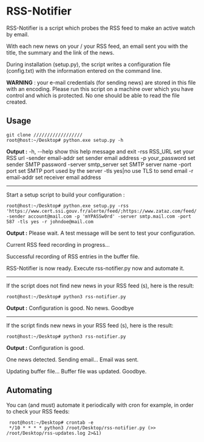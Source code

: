 # RSS-Notifier

RSS-Notifier is a script which probes the RSS feed to make an active watch by email.

With each new news on your / your RSS feed, an email sent you with the title, the summary and the link of the news.

During installation (setup.py), the script writes a configuration file (config.txt) with the information entered on the command line.

**WARNING** : your e-mail credentials (for sending news) are stored in this file with an encoding. Please run this script on a machine over which you have control and which is protected. No one should be able to read the file created.

## Usage
    git clone //////////////////
    root@host:~/Desktop# python.exe setup.py -h
**Output :** 
  -h, --help           			show this help message and exit
  -rss RSS_URL         		set your RSS url
  -sender email-addr   	set sender email address
  -p your_password     	set sender SMTP password
  -server smtp_server  	set SMTP server name
  -port port           			set SMTP port used by the server
  -tls yes|no          			use TLS to send email
  -r email-addr        		set receiver email address

----------------
Start a setup script to build your configuration : 

    root@host:~/Desktop# python.exe setup.py -rss 'https://www.cert.ssi.gouv.fr/alerte/feed/;https://www.zataz.com/feed/' -sender account@mail.com -p 'mYPASSw0rd' -server smtp.mail.com -port 587 -tls yes -r johndoe@mail.com
    

**Output :** 
Please wait. A test message will be sent to test your configuration.

Current RSS feed recording in progress...

Successful recording of RSS entries in the buffer file.

RSS-Notifier is now ready. Execute rss-notifier.py now and automate it.

-------------------- 
    
If the script does not find new news in your RSS feed (s), here is the result:
    
    root@host:~/Desktop# python3 rss-notifier.py 
**Output :** 
Configuration is good.
No news. Goodbye
    
  -------------------- 
  If the script finds new news in your RSS feed (s), here is the result:

    root@host:~/Desktop# python3 rss-notifier.py


**Output :** 
Configuration is good.

One news detected. Sending email...
Email was sent.

Updating buffer file...
Buffer file was updated. Goodbye.

## Automating
  
You can (and must) automate it periodically with cron for example, in order to check your RSS feeds:

     root@host:~/Desktop# crontab -e
     */10 * * * * python3 /root/Desktop/rss-notifier.py (>> /root/Desktop/rss-updates.log 2>&1)


